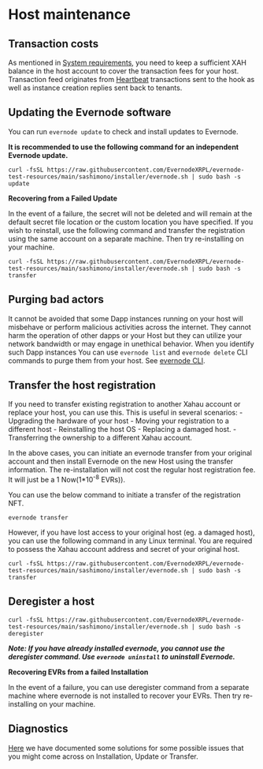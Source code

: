 # Host maintenance

## Transaction costs

As mentioned in [System requirements](evernode-host.md#in-addition-to-the-above-you-need-to-posses-following), you need to keep a sufficient XAH balance in the host account to cover the transaction fees for your host. Transaction feed originates from [Heartbeat](../platform/hooks/operations.md#heartbeat) transactions sent to the hook as well as instance creation replies sent back to tenants.

## Updating the Evernode software

You can run `evernode update` to check and install updates to Evernode.

**It is recommended to use the following command for an independent Evernode update.**
```
curl -fsSL https://raw.githubusercontent.com/EvernodeXRPL/evernode-test-resources/main/sashimono/installer/evernode.sh | sudo bash -s update
```

**Recovering from a Failed Update**

In the event of a failure, the secret will not be deleted and will remain at the default secret file location or the custom location you have specified. If you wish to reinstall, use the following command and transfer the registration using the same account on a separate machine. Then try re-installing on your machine.

```
curl -fsSL https://raw.githubusercontent.com/EvernodeXRPL/evernode-test-resources/main/sashimono/installer/evernode.sh | sudo bash -s transfer
```

## Purging bad actors

It cannot be avoided that some Dapp instances running on your host will misbehave or perform malicious activities across the internet. They cannot harm the operation of other dapps or your Host but they can utilize your network bandwidth or may engage in unethical behavior. When you identify such Dapp instances You can use `evernode list` and `evernode delete` CLI commands to purge them from your host. See [evernode CLI](evernode-cli).

## Transfer the host registration

If you need to transfer existing registration to another Xahau account or replace your host, you can use this. This is useful in several scenarios:
    - Upgrading the hardware of your host
    - Moving your registration to a different host
    - Reinstalling the host OS
    - Replacing a damaged host.
    - Transferring the ownership to a different Xahau account.

In the above cases, you can initiate an evernode transfer from your original account and then install Evernode on the new Host using the transfer information. The re-installation will not cost the regular host registration fee. It will just be a 1 Now(1*10<sup>-8</sup> EVRs)).

You can use the below command to initiate a transfer of the registration NFT.

```
evernode transfer
```

However, if you have lost access to your original host (eg. a damaged host), you can use the following command in any Linux terminal. You are required to possess the Xahau account address and secret of your original host.

```
curl -fsSL https://raw.githubusercontent.com/EvernodeXRPL/evernode-test-resources/main/sashimono/installer/evernode.sh | sudo bash -s transfer
```

## Deregister a host

```
curl -fsSL https://raw.githubusercontent.com/EvernodeXRPL/evernode-test-resources/main/sashimono/installer/evernode.sh | sudo bash -s deregister
```

**_Note: If you have already installed evernode, you cannot use the deregister command. Use `evernode uninstall` to uninstall Evernode._**

**Recovering EVRs from a failed Installation**

In the event of a failure, you can use deregister command from a separate machine where evernode is not installed to recover your EVRs. Then try re-installing on your machine.


## Diagnostics

 [Here](evernode-diagnostics.md) we have documented some solutions for some possible issues that you might come across on Installation, Update or Transfer.